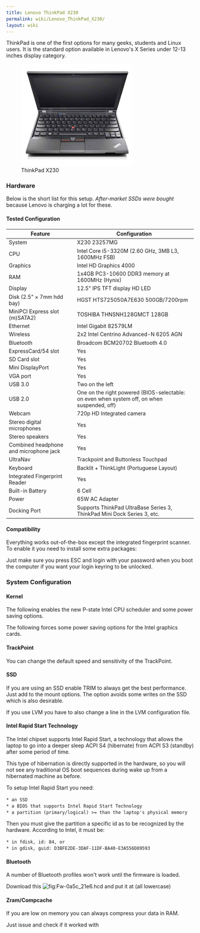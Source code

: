 ```yaml
---
title: Lenovo ThinkPad X230
permalink: wiki/Lenovo_ThinkPad_X230/
layout: wiki
---
```


ThinkPad is one of the first options for many geeks, students and Linux
users. It is the standard option available in Lenovo's X Series under
12-13 inches display category.

<figure>
<img src="ThinkPadX230.png" title="ThinkPad X230" width="300" alt="" /><figcaption>ThinkPad X230</figcaption>
</figure>

### Hardware

Below is the short list for this setup. *After-market SSDs were bought*
because Lenovo is charging a lot for these.

#### Tested Configuration

| Feature                                | Configuration                                                                               |
|----------------------------------------|---------------------------------------------------------------------------------------------|
| System                                 | X230 23257MG                                                                                |
| CPU                                    | Intel Core i5-3320M (2.60 GHz, 3MB L3, 1600MHz FSB)                                         |
| Graphics                               | Intel HD Graphics 4000                                                                      |
| RAM                                    | 1x4GB PC3-10600 DDR3 memory at 1600MHz (Hynix)                                              |
| Display                                | 12.5" IPS TFT display HD LED                                                                |
| Disk (2.5" × 7mm hdd bay)              | HGST HTS725050A7E630 500GB/7200rpm                                                          |
| MiniPCI Express slot (m)SATA2)         | TOSHIBA THNSNH128GMCT 128GB                                                                 |
| Ethernet                               | Intel Gigabit 82579LM                                                                       |
| Wireless                               | 2x2 Intel Centrino Advanced-N 6205 AGN                                                      |
| Bluetooth                              | Broadcom BCM20702 Bluetooth 4.0                                                             |
| ExpressCard/54 slot                    | Yes                                                                                         |
| SD Card slot                           | Yes                                                                                         |
| Mini DisplayPort                       | Yes                                                                                         |
| VGA port                               | Yes                                                                                         |
| USB 3.0                                | Two on the left                                                                             |
| USB 2.0                                | One on the right powered (BIOS-selectable: on even when system off, on when suspended, off) |
| Webcam                                 | 720p HD Integrated camera                                                                   |
| Stereo digital microphones             | Yes                                                                                         |
| Stereo speakers                        | Yes                                                                                         |
| Combined headphone and microphone jack | Yes                                                                                         |
| UltraNav                               | Trackpoint and Buttonless Touchpad                                                          |
| Keyboard                               | Backlit + ThinkLight (Portuguese Layout)                                                    |
| Integrated Fingerprint Reader          | Yes                                                                                         |
| Built-in Battery                       | 6 Cell                                                                                      |
| Power                                  | 65W AC Adapter                                                                              |
| Docking Port                           | Supports ThinkPad UltraBase Series 3, ThinkPad Mini Dock Series 3, etc.                     |

#### Compatibility

Everything works out-of-the-box except the integrated fingerprint
scanner. To enable it you need to install some extra packages:

Just make sure you press ESC and login with your password when you boot
the computer if you want your login keyring to be unlocked.

### System Configuration

#### Kernel

The following enables the new P-state Intel CPU scheduler and some power
saving options.

The following forces some power saving options for the Intel graphics
cards.

#### TrackPoint

You can change the default speed and sensitivity of the TrackPoint.

#### SSD

If you are using an SSD enable TRIM to always get the best performance.
Just add to the mount options. The option avoids some writes on the SSD
which is also desirable.

If you use LVM you have to also change a line in the LVM configuration
file.

#### Intel Rapid Start Technology

The Intel chipset supports Intel Rapid Start, a technology that allows
the laptop to go into a deeper sleep ACPI S4 (hibernate) from ACPI S3
(standby) after some period of time.

This type of hibernation is directly supported in the hardware, so you
will not see any traditional OS boot sequences during wake up from a
hibernated machine as before.

To setup Intel Rapid Start you need:

`* an SSD`  
`* a BIOS that supports Intel Rapid Start Technology`  
`* a partition (primary/logical) >= than the laptop's physical memory`

Then you must give the partition a specific id as to be recognized by
the hardware. According to Intel, it must be:

`* in fdisk, id: 84, or`  
`* in gdisk, guid: D3BFE2DE-3DAF-11DF-BA40-E3A556D89593`

#### Bluetooth

A number of Bluetooth profiles won't work until the firmware is loaded.

Download this ![](Fw-0a5c_21e6.hcd "fig:Fw-0a5c_21e6.hcd") and put it at
(all lowercase)

#### Zram/Compcache

If you are low on memory you can always compress your data in RAM.

Just issue and check if it worked with
